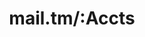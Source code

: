 ---
title: mail.tm/:Accts
position_number: 1.8
type: post
description: To create a temporary mail.tm account
parameters:
  - name: address
    content: user@example.com
  - name: password
    content: Password of desired account
content_markdown: |-
left_code_blocks:
  - code_block: |-
      Invoke-WebRequest -Uri 'https://api.mail.tm/accounts' -Method POST -Body @{address='tempuser@trythe.net'; password='temppassword'} -Headers @{'Content-Type'='application/json'}
    title: Powershell
    language: bash
right_code_blocks:
  - code_block: |-
        {
          "@context": "/contexts/Account",
          "@id": "/accounts/612bbbbbc90fae3bde3e6056",
          "@type": "Account",
          "id": "612bbbbbc90fae3bde3e6056",
          "address": "tempuser@trythe.net",
          "quota": 40000000,
          "used": 0,
          "isDisabled": false,
          "isDeleted": false,
          "createdAt": "2021-08-29T16:54:19+00:00",
          "updatedAt": "2021-08-29T16:54:19+00:00"
        }
    title: Response
    language: json
---